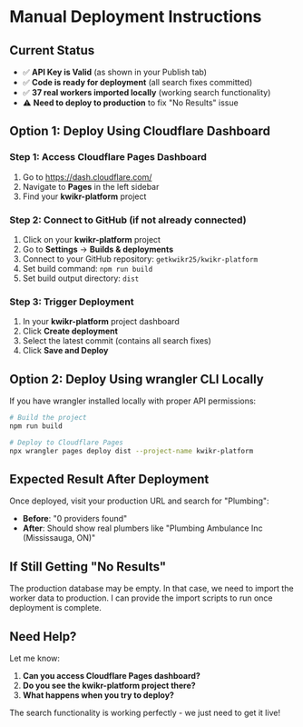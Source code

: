 # Manual Deployment Instructions

## Current Status
- ✅ **API Key is Valid** (as shown in your Publish tab)
- ✅ **Code is ready for deployment** (all search fixes committed)
- ✅ **37 real workers imported locally** (working search functionality)
- ⚠️ **Need to deploy to production** to fix "No Results" issue

## Option 1: Deploy Using Cloudflare Dashboard

### Step 1: Access Cloudflare Pages Dashboard
1. Go to https://dash.cloudflare.com/
2. Navigate to **Pages** in the left sidebar
3. Find your **kwikr-platform** project

### Step 2: Connect to GitHub (if not already connected)
1. Click on your **kwikr-platform** project
2. Go to **Settings** → **Builds & deployments**
3. Connect to your GitHub repository: `getkwikr25/kwikr-platform`
4. Set build command: `npm run build`
5. Set build output directory: `dist`

### Step 3: Trigger Deployment
1. In your **kwikr-platform** project dashboard
2. Click **Create deployment**
3. Select the latest commit (contains all search fixes)
4. Click **Save and Deploy**

## Option 2: Deploy Using wrangler CLI Locally

If you have wrangler installed locally with proper API permissions:

```bash
# Build the project
npm run build

# Deploy to Cloudflare Pages
npx wrangler pages deploy dist --project-name kwikr-platform
```

## Expected Result After Deployment

Once deployed, visit your production URL and search for "Plumbing":
- **Before**: "0 providers found"
- **After**: Should show real plumbers like "Plumbing Ambulance Inc (Mississauga, ON)"

## If Still Getting "No Results"

The production database may be empty. In that case, we need to import the worker data to production. I can provide the import scripts to run once deployment is complete.

## Need Help?

Let me know:
1. **Can you access Cloudflare Pages dashboard?**
2. **Do you see the kwikr-platform project there?**
3. **What happens when you try to deploy?**

The search functionality is working perfectly - we just need to get it live!